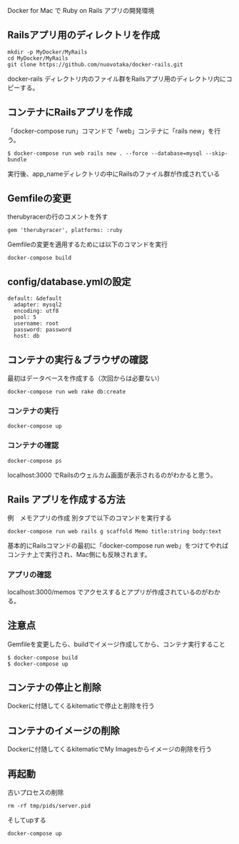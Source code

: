 Docker for Mac で Ruby on Rails アプリの開発環境

## Railsアプリ用のディレクトリを作成
```
mkdir -p MyDocker/MyRails
cd MyDocker/MyRails
git clone https://github.com/nuovotaka/docker-rails.git
```
docker-rails ディレクトリ内のファイル群をRailsアプリ用のディレクトリ内にコピーする。

## コンテナにRailsアプリを作成
「docker-compose run」コマンドで「web」コンテナに「rails new」を行う。
```
$ docker-compose run web rails new . --force --database=mysql --skip-bundle
```
実行後、app_nameディレクトリの中にRailsのファイル群が作成されている

## Gemfileの変更
therubyracerの行のコメントを外す

```
gem 'therubyracer', platforms: :ruby
```
Gemfileの変更を適用するためには以下のコマンドを実行
```
docker-compose build
```
## config/database.ymlの設定
```
default: &default
  adapter: mysql2
  encoding: utf8
  pool: 5
  username: root
  password: password
  host: db

```

## コンテナの実行＆ブラウザの確認
最初はデータベースを作成する（次回からは必要ない）
```
docker-compose run web rake db:create
```

### コンテナの実行
```
docker-compose up
```

### コンテナの確認
```
docker-compose ps
```

localhost:3000 でRailsのウェルカム画面が表示されるのがわかると思う。

## Rails アプリを作成する方法
例　メモアプリの作成
別タブで以下のコマンドを実行する
```
docker-compose run web rails g scaffold Memo title:string body:text
```

基本的にRailsコマンドの最初に「docker-compose run web」をつけてやればコンテナ上で実行され、Mac側にも反映されます。

### アプリの確認
localhost:3000/memos でアクセスするとアプリが作成されているのがわかる。

## 注意点
Gemfileを変更したら、buildでイメージ作成してから、コンテナ実行すること
```
$ docker-compose build
$ docker-compose up
```

## コンテナの停止と削除
Dockerに付随してくるkitematicで停止と削除を行う

## コンテナのイメージの削除
Dockerに付随してくるkitematicでMy Imagesからイメージの削除を行う

## 再起動
古いプロセスの削除
```
rm -rf tmp/pids/server.pid
```
そしてupする
```
docker-compose up
```
